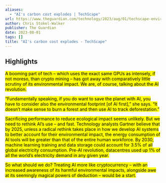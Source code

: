 ```yaml
---
aliases:
  - "AI's carbon cost explodes | TechScape"
url: https://www.theguardian.com/technology/2023/aug/01/techscape-environment-cost-ai-artificial-intelligence
author: Chris Stokel-Walker
publisher: The Guardian
date: 2023-08-01
tags: []
title: "AI's carbon cost explodes - TechScape"
---
```


## Highlights
<mark>A booming part of tech – which uses the exact same GPUs as intensely, if not moreso, than crypto mining – has got away with comparatively little scrutiny of its environmental impact. We are, of course, talking about the AI revolution.</mark>

<mark>“Fundamentally speaking, if you do want to save the planet with AI, you have to consider also the environmental footprint [of AI first],” she says. “It doesn’t make sense to burn a forest and then use AI to track deforestation.”</mark>

<mark>Sacrificing performance to reduce ecological impact seems unlikely. But we need to rethink AI’s use – and fast. Technology analysts Gartner believe that by 2025, unless a radical rethink takes place in how we develop AI systems to better account for their environmental impact, the energy consumption of AI tools will be greater than that of the entire human workforce. By 2030, machine learning training and data storage could account for 3.5% of all global electricity consumption. Pre-AI revolution, datacentres used up 1% of all the world’s electricity demand in any given year.</mark>

<mark>So what should we do? Treating AI more like cryptocurrency – with an increased awareness of its harmful environmental impacts, alongside awe at its seemingly magical powers of deduction – would be a start.</mark>